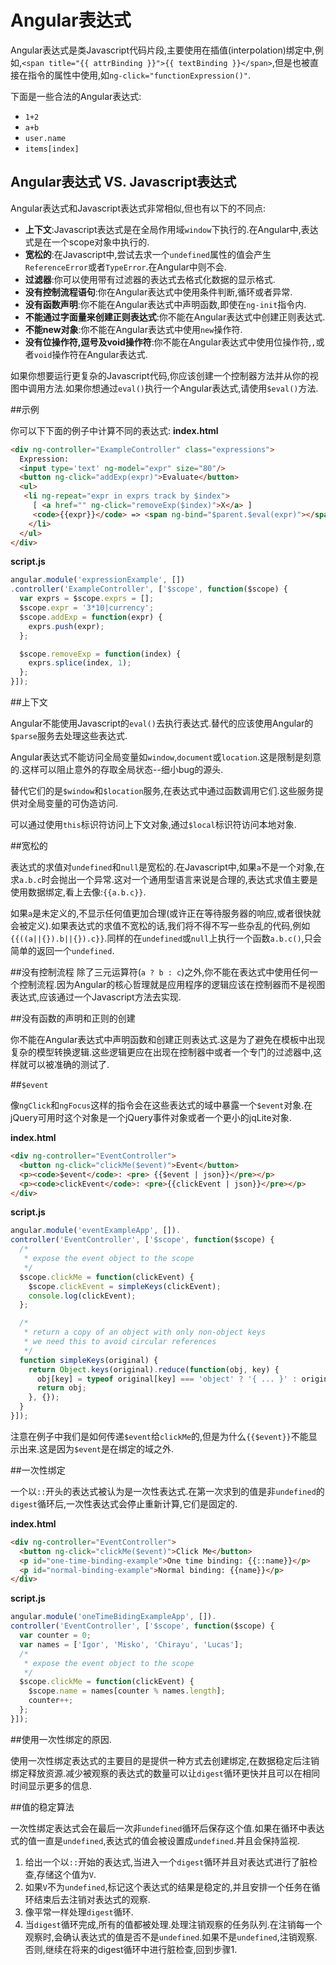 # Angular表达式

Angular表达式是类Javascript代码片段,主要使用在插值\(interpolation\)绑定中,例如,`<span title="{{ attrBinding }}">{{ textBinding }}</span>`,但是也被直接在指令的属性中使用,如`ng-click="functionExpression()"`.

下面是一些合法的Angular表达式:

* `1+2`
* `a+b`
* `user.name`
* `items[index]`

## Angular表达式  VS.  Javascript表达式

Angular表达式和Javascript表达式非常相似,但也有以下的不同点:
*  **上下文**:Javascript表达式是在全局作用域`window`下执行的.在Angular中,表达式是在一个scope对象中执行的.
*  **宽松的**:在Javascript中,尝试去求一个`undefined`属性的值会产生`ReferenceError`或者`TypeError`.在Angular中则不会.
*  **过滤器**:你可以使用带有过滤器的表达式去格式化数据的显示格式.
*  **没有控制流程语句**:你在Angular表达式中使用条件判断,循环或者异常.
*  **没有函数声明**:你不能在Angular表达式中声明函数,即使在`ng-init`指令内.
*  **不能通过字面量来创建正则表达式**:你不能在Angular表达式中创建正则表达式.
* **不能new对象**:你不能在Angular表达式中使用`new`操作符.
*  **没有位操作符,逗号及void操作符**:你不能在Angular表达式中使用位操作符,`,`或者`void`操作符在Angular表达式.

如果你想要运行更复杂的Javascript代码,你应该创建一个控制器方法并从你的视图中调用方法.如果你想通过`eval()`执行一个Angular表达式,请使用`$eval()`方法.

##示例

你可以下下面的例子中计算不同的表达式:
**index.html**
```html
<div ng-controller="ExampleController" class="expressions">
  Expression:
  <input type='text' ng-model="expr" size="80"/>
  <button ng-click="addExp(expr)">Evaluate</button>
  <ul>
   <li ng-repeat="expr in exprs track by $index">
     [ <a href="" ng-click="removeExp($index)">X</a> ]
     <code>{{expr}}</code> => <span ng-bind="$parent.$eval(expr)"></span>
    </li>
  </ul>
</div>
```
**script.js**
```js
angular.module('expressionExample', [])
.controller('ExampleController', ['$scope', function($scope) {
  var exprs = $scope.exprs = [];
  $scope.expr = '3*10|currency';
  $scope.addExp = function(expr) {
    exprs.push(expr);
  };

  $scope.removeExp = function(index) {
    exprs.splice(index, 1);
  };
}]);
```
##上下文

Angular不能使用Javascript的`eval()`去执行表达式.替代的应该使用Angular的`$parse`服务去处理这些表达式.

Angular表达式不能访问全局变量如`window`,`document`或`location`.这是限制是刻意的.这样可以阻止意外的存取全局状态--细小bug的源头.

替代它们的是`$window`和`$location`服务,在表达式中通过函数调用它们.这些服务提供对全局变量的可伪造访问.

可以通过使用`this`标识符访问上下文对象,通过`$local`标识符访问本地对象.

##宽松的

表达式的求值对`undefined`和`null`是宽松的.在Javascript中,如果`a`不是一个对象,在求`a.b.c`时会抛出一个异常.这对一个通用型语言来说是合理的,表达式求值主要是使用数据绑定,看上去像:`{{a.b.c}}`.

如果`a`是未定义的,不显示任何值更加合理(或许正在等待服务器的响应,或者很快就会被定义).如果表达式的求值不宽松的话,我们将不得不写一些杂乱的代码,例如`{{((a||{}).b||{}).c}}`.同样的在`undefined`或`null`上执行一个函数`a.b.c()`,只会简单的返回一个`undefined`.

##没有控制流程
除了三元运算符(`a ? b : c`)之外,你不能在表达式中使用任何一个控制流程.因为Angular的核心哲理就是应用程序的逻辑应该在控制器而不是视图表达式,应该通过一个Javascript方法去实现.

##没有函数的声明和正则的创建

你不能在Angular表达式中声明函数和创建正则表达式.这是为了避免在模板中出现复杂的模型转换逻辑.这些逻辑更应在出现在控制器中或者一个专门的过滤器中,这样就可以被准确的测试了.

##`$event`

像`ngClick`和`ngFocus`这样的指令会在这些表达式的域中暴露一个`$event`对象.在jQuery可用时这个对象是一个jQuery事件对象或者一个更小的jqLite对象.

**index.html**
```html
<div ng-controller="EventController">
  <button ng-click="clickMe($event)">Event</button>
  <p><code>$event</code>: <pre> {{$event | json}}</pre></p>
  <p><code>clickEvent</code>: <pre>{{clickEvent | json}}</pre></p>
</div>
```
**script.js**
```js
angular.module('eventExampleApp', []).
controller('EventController', ['$scope', function($scope) {
  /*
   * expose the event object to the scope
   */
  $scope.clickMe = function(clickEvent) {
    $scope.clickEvent = simpleKeys(clickEvent);
    console.log(clickEvent);
  };

  /*
   * return a copy of an object with only non-object keys
   * we need this to avoid circular references
   */
  function simpleKeys(original) {
    return Object.keys(original).reduce(function(obj, key) {
      obj[key] = typeof original[key] === 'object' ? '{ ... }' : original[key];
      return obj;
    }, {});
  }
}]);
```
注意在例子中我们是如何传递`$event`给`clickMe`的,但是为什么`{{$event}}`不能显示出来.这是因为`$event`是在绑定的域之外.

##一次性绑定

一个以`::`开头的表达式被认为是一次性表达式.在第一次求到的值是非`undefined`的`digest`循环后,一次性表达式会停止重新计算,它们是固定的.

**index.html**
```html
<div ng-controller="EventController">
  <button ng-click="clickMe($event)">Click Me</button>
  <p id="one-time-binding-example">One time binding: {{::name}}</p>
  <p id="normal-binding-example">Normal binding: {{name}}</p>
</div>
```
**script.js**
```js
angular.module('oneTimeBidingExampleApp', []).
controller('EventController', ['$scope', function($scope) {
  var counter = 0;
  var names = ['Igor', 'Misko', 'Chirayu', 'Lucas'];
  /*
   * expose the event object to the scope
   */
  $scope.clickMe = function(clickEvent) {
    $scope.name = names[counter % names.length];
    counter++;
  };
}]);
```

##使用一次性绑定的原因.

使用一次性绑定表达式的主要目的是提供一种方式去创建绑定,在数据稳定后注销绑定释放资源.减少被观察的表达式的数量可以让`digest`循环更快并且可以在相同时间显示更多的信息.

##值的稳定算法

一次性绑定表达式会在最后一次非`undefined`循环后保存这个值.如果在循环中表达式的值一直是`undefined`,表达式的值会被设置成`undefined`.并且会保持监视.

1.  给出一个以`::`开始的表达式,当进入一个`digest`循环并且对表达式进行了脏检查,存储这个值为`V`.
2.  如果`V`不为`undefined`,标记这个表达式的结果是稳定的,并且安排一个任务在循环结束后去注销对表达式的观察.
3.  像平常一样处理`digest`循环.
4.  当`digest`循环完成,所有的值都被处理.处理注销观察的任务队列.在注销每一个观察时,会确认表达式的值是否不是`undefined`.如果不是`undefined`,注销观察.否则,继续在将来的digest循环中进行脏检查,回到步骤1.



